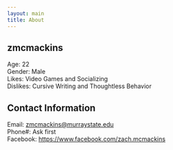 ```yaml
---
layout: main
title: About
---
```


## zmcmackins

Age: 22  
Gender: Male  
Likes: Video Games and Socializing  
Dislikes: Cursive Writing and Thoughtless Behavior  

## Contact Information

Email: zmcmackins@murraystate.edu  
Phone#: Ask first  
Facebook: <a href="https://www.facebook.com/zach.mcmackins">https://www.facebook.com/zach.mcmackins</a>
